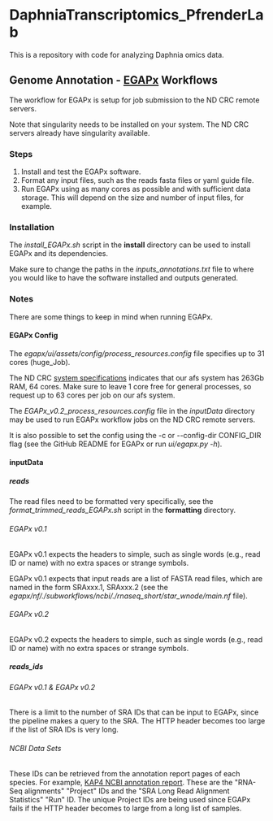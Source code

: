 # DaphniaTranscriptomics_PfrenderLab

This is a repository with code for analyzing Daphnia omics data.

## Genome Annotation - [EGAPx](https://github.com/ncbi/egapx/) Workflows
The workflow for EGAPx is setup for job submission to the ND CRC remote servers.

Note that singularity needs to be installed on your system. The ND CRC servers already have singularity available.

### Steps
1. Install and test the EGAPx software.
2. Format any input files, such as the reads fasta files or yaml guide file.
3. Run EGAPx using as many cores as possible and with sufficient data storage. This will depend on the size and number of input files, for example.

### Installation
The <i>install_EGAPx.sh</i> script in the <b>install</b> directory can be used to install EGAPx and its dependencies. 

Make sure to change the paths in the <i>inputs_annotations.txt</i> file to where you would like to have the software installed and outputs generated.

### Notes
There are some things to keep in mind when running EGAPx.

#### EGAPx Config
The <i>egapx/ui/assets/config/process_resources.config</i> file specifies up to 31 cores (huge_Job).

The ND CRC [system specifications](https://docs.crc.nd.edu/new_user/quick_start.html) indicates that our afs system has 263Gb RAM, 64 cores. Make sure to leave 1 core free for general processes, so request up to 63 cores per job on our afs system.

The <i>EGAPx_v0.2_process_resources.config</i> file in the <i>inputData</i> directory may be used to run EGAPx workflow jobs on the ND CRC remote servers.

It is also possible to set the config using the -c or --config-dir CONFIG_DIR flag (see the GitHub README for EGAPx or run <i>ui/egapx.py  -h</i>).

#### inputData

##### reads
The read files need to be formatted very specifically, see the <i>format_trimmed_reads_EGAPx.sh</i> script in the <b>formatting</b> directory.

###### EGAPx v0.1
EGAPx v0.1 expects the headers to simple, such as single words (e.g., read ID or name) with no extra spaces or strange symbols.

EGAPx v0.1 expects that input reads are a list of FASTA read files, which are named in the form SRAxxx.1, SRAxxx.2 (see the <i>egapx/nf/./subworkflows/ncbi/./rnaseq_short/star_wnode/main.nf</i> file).

###### EGAPx v0.2
EGAPx v0.2 expects the headers to simple, such as single words (e.g., read ID or name) with no extra spaces or strange symbols.

##### reads_ids

###### EGAPx v0.1 & EGAPx v0.2
There is a limit to the number of SRA IDs that can be input to EGAPx, since the pipeline makes a query to the SRA. The HTTP header becomes too large if the list of SRA IDs is very long. 

###### NCBI Data Sets
These IDs can be retrieved from the annotation report pages of each species. For example, [KAP4 NCBI annotation report](https://www.ncbi.nlm.nih.gov/refseq/annotation_euk/Daphnia_pulex/100/). These are the "RNA-Seq alignments" "Project" IDs and the "SRA Long Read Alignment Statistics" "Run" ID. The unique Project IDs are being used since EGAPx fails if the HTTP header becomes to large from a long list of samples.
